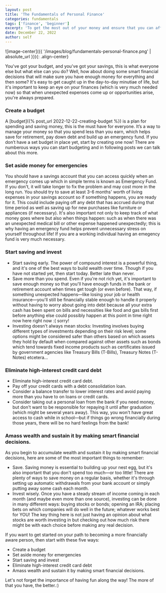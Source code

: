 ```yaml
---
layout: post
title: 'The Fundamentals of Personal Finance'
categories: fundamentals
tags: ['finance', 'beginner']
excerpt: 'To get the most out of your money and ensure that you can afford everything, make smart decisions about how to use it.'
date: December 22, 2022
author: self
---
```


![image-center]({{ '/images/blog/fundamentals-personal-finance.png' | absolute_url }}){: .align-center}

You've got your budget, and you've got your savings, this is what everyone else but what else can you do? Well, how about doing some smart financial decisions that will make sure you have enough money for everything and then some? It's easy to get caught up in the day-to-day minutiae of life, but it's important to keep an eye on your finances (which is very much needed now) so that when unexpected expenses come up or opportunities arise, you're always prepared.

### Create a budget

A [budget]({% post_url 2022-12-22-creating-budget %}) is a plan for spending and saving money, this is the must have for everyone. It’s a way to manage your money so that you spend less than you earn, which helps save for retirement, pay down debt and build up an emergency fund. If you don’t have a set budget in place yet, start by creating one now! There are numberous ways you can start budgeting and in following posts we can talk about this more.

### Set aside money for emergencies

You should have a savings account that you can access quickly when an emergency comes up which in simple terms is known as Emergency Fund. If you don't, it will take longer to fix the problem and may cost more in the long run. You should try to save at least 3-6 months' worth of living expenses in your savings account so if something happens, you are ready for it. This could include paying off any debt that has accrued during that time period as well as saving up for new purchases like furniture or appliances (if necessary). It's also important not only to keep track of what money goes where but also when things happen: such as when there was an unexpected medical bill or other expense happened unexpectedly; this is why having an emergency fund helps prevent unnecessary stress on yourself throughout life! If you are a working individual having an emegency fund is very much necessary.

### Start saving and invest

- Start saving early. The power of compound interest is a powerful thing, and it's one of the best ways to build wealth over time. Though if you have not started yet, then start today. Better late than never.
- Save more than you spend. Even if you're not rich yet, it's important to save enough money so that you'll have enough funds in the bank or retirement account when times get tough (or even before). That way, if something unexpected happens—like losing your job or health insurance—you'll still be financially stable enough to handle it properly without having to worry about going into debt because all your extra cash has been spent on bills and necessities like food and gas bills first before anything else could possibly happen at this point in time right now here right now :( sorry!
- Investing doesn't always mean stocks: Investing involves buying different types of investments depending on their risk level; some options might be considered safer than others based on which assets they hold by default when compared against other assets such as bonds which tend towards fixed income products such as certificates issued by government agencies like Treasury Bills (T-Bills), Treasury Notes (T-Notes) etcetera...

### Eliminate high-interest credit card debt

- Eliminate high-interest credit card debt.
- Pay off your credit cards with a debt consolidation loan.
- Consider a balance transfer to lower interest rates and avoid paying more than you have to on loans or credit cards.
- Consider taking out a personal loan from the bank if you need money, but don't want to be responsible for repaying it until after graduation (which might be several years away). This way, you won't have great access to cash while in school—but if things go wrong financially during those years, there will be no hard feelings from the bank!

### Amass wealth and sustain it by making smart financial decisions.

As you begin to accumulate wealth and sustain it by making smart financial decisions, here are some of the most important things to remember:

- Save. Saving money is essential to building up your nest egg, but it's also important that you don't spend too much—or too little! There are plenty of ways to save money on a regular basis, whether it's through setting up automatic withdrawals from your bank account or simply putting away some cash each month.
- Invest wisely. Once you have a steady stream of income coming in each month (and maybe even more than one source), investing can be done in many different ways: buying stocks or bonds; opening an IRA; placing bets on which companies will do well in the future; whatever works best for YOU! The key thing here is not just having an opinion about what stocks are worth investing in but checking out how much risk there might be with each choice before making any real decision.

If you want to get started on your path to becoming a more financially aware person, then start with these five ways:

- Create a budget
- Set aside money for emergencies
- Start saving and invest
- Eliminate high-interest credit card debt
- Amass wealth and sustain it by making smart financial decisions.

Let's not forget the importance of having fun along the way! The more of that you have, the better.:)
